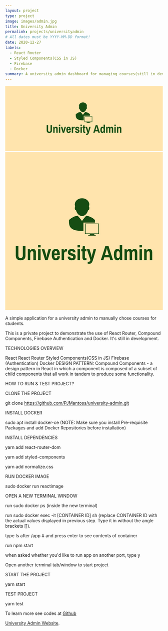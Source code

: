 ```yaml
---
layout: project
type: project
image: images/admin.jpg
title: University Admin
permalink: projects/universityadmin
# All dates must be YYYY-MM-DD format!
date: 2020-12-27
labels:
  - React Router
  - Styled Components(CSS in JS)
  - Firebase
  - Docker
summary: A university admin dashboard for managing courses(still in development).
---
```


<div class="ui small rounded images">
  <img class="ui image" src="../images/admin2.jpg">
  <img class="ui image" src="../images/admin.jpg">
</div>

A simple application for a university admin to manually chose courses for students.

This is a private project to demonstrate the use of React Router, Compound Components, Firebase Authentication and Docker. It's still in development.

TECHNOLOGIES OVERVIEW

React
React Router
Styled Components(CSS in JS)
Firebase (Authentication)
Docker
DESIGN PATTERN: Compound Components - a design pattern in React in which a component is composed of a subset of child components that all work in tandem to produce some functionality.

HOW TO RUN & TEST PROJECT?

CLONE THE PROJECT

git clone https://github.com/PJMantoss/university-admin.git

INSTALL DOCKER

sudo apt install docker-ce (NOTE: Make sure you install Pre-requisite Packages and add Docker Repositories before installation)

INSTALL DEPENDENCIES

yarn add react-router-dom

yarn add styled-components

yarn add normalize.css

RUN DOCKER IMAGE

sudo docker run reactimage

OPEN A NEW TERMINAL WINDOW

run sudo docker ps (inside the new terminal)

run sudo docker exec -it [CONTAINER ID] sh (replace CONTAINER ID with the actual values displayed in previous step. Type it in without the angle brackets []).

type ls after /app # and press enter to see contents of container

run npm start

when asked whether you'd like to run app on another port, type y

Open another terminal tab/window to start project

START THE PROJECT

yarn start

TEST PROJECT

yarn test

To learn more see codes at <a href="https://github.com/PJMantoss/university-admin"><i class="large github icon "></i>Github</a>

[University Admin Website](#).
